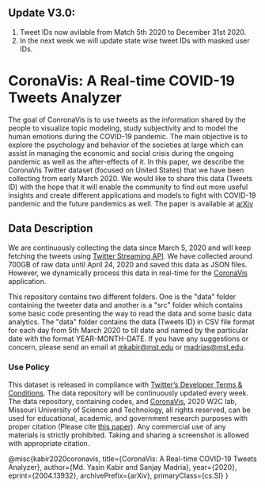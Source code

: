 ## Update V3.0: 
1. Tweet IDs now avilable from Match 5th 2020 to December 31st 2020.
2. In the next week we will update state wise tweet IDs with masked user IDs. 


# CoronaVis: A Real-time COVID-19 Tweets Analyzer

The goal of ConronaVis is to use tweets as the information shared by the people to visualize topic modeling, study subjectivity and to model the human emotions during the COVID-19 pandemic. The main objective is to explore the psychology and behavior of the societies at large which can assist in managing the economic and social crisis during the ongoing pandemic as well as the after-effects of it. In this paper, we describe the CoronaVis Twitter dataset (focused on United States) that we have been collecting from early March 2020. We would like to share this data (Tweets ID) with the hope that it will enable the community to find out more useful insights and create different applications and models to fight with COVID-19 pandemic and the future pandemics as well. 
The paper is available at [arXiv](https://arxiv.org/pdf/2004.13932.pdf)

## Data Description
We are continuously collecting the data since March 5, 2020 and will keep fetching the tweets using [Twitter Streaming API](https://developer.twitter.com/en/docs/tutorials/consuming-streaming-data). We have collected around 700GB of raw data until April 24, 2020 and saved this data as JSON files. However, we dynamically process this data in real-time for the [CoronaVis](https://mykabir.github.io/coronavis/) application. 

This repository contains two different folders. One is the "data" folder containing the tweeter data and another is a "src" folder which contains some basic code presenting the way to read the data and some basic data analytics. The "data" folder contains the data (Tweets ID) in CSV file format for each day from 5th March 2020 to till date and named by the particular date with the format YEAR-MONTH-DATE. If you have any suggestions or concern, please send an email at mkabir@mst.edu or madrias@mst.edu.



### Use Policy
This dataset is released in compliance with [Twitter’s Developer Terms & Conditions](https://developer.twitter.com/en/developer-terms/agreement-and-policy). The data repository will be continuously updated every week. The data repository, containing codes, and [CoronaVis](https://mykabir.github.io/coronavis), 2020 W2C lab, Missouri University of Science and Technology, all rights reserved, can be used for educational, academic, and government research purposes with proper citation (Please cite [this paper](https://arxiv.org/abs/2004.13932)). Any commercial use of any materials is strictly prohibited. Taking and sharing a screenshot is allowed with appropriate citation.  

@misc{kabir2020coronavis,
    title={CoronaVis: A Real-time COVID-19 Tweets Analyzer},
    author={Md. Yasin Kabir and Sanjay Madria},
    year={2020},
    eprint={2004.13932},
    archivePrefix={arXiv},
    primaryClass={cs.SI}
}
